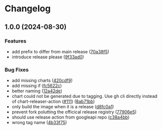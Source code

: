# Changelog

## 1.0.0 (2024-08-30)


### Features

* add prefix to differ from main release ([70a38f5](https://github.com/rakutentech/shibuya/commit/70a38f574ad5593c78d77456b6a83f735d62f3e4))
* introduce release please ([9f33ad0](https://github.com/rakutentech/shibuya/commit/9f33ad0c7c22d1063b68fc22f7746e1ce748c86f))


### Bug Fixes

* add missing charts ([420cdf9](https://github.com/rakutentech/shibuya/commit/420cdf94fa56d13b7bec7ce12dde20d14c1ffc39))
* add missing if ([fc5622c](https://github.com/rakutentech/shibuya/commit/fc5622ca1a59ca3dec356039145bac5f6bf15c9c))
* better naming ([12a42de](https://github.com/rakutentech/shibuya/commit/12a42de7e83c3e37f0e44a6fff923a5f59e48cfe))
* chart could not be generated due to tagging. Use gh cli directly instead of chart-releaser-action ([#111](https://github.com/rakutentech/shibuya/issues/111)) ([8ab71bb](https://github.com/rakutentech/shibuya/commit/8ab71bb47ce99c5c4d8e42976bcb277409f1354a))
* only build the image when it is a release ([d8fc0a1](https://github.com/rakutentech/shibuya/commit/d8fc0a1496f591d6c9254460010b28e3187bf5d8))
* prevent fork polutting the officical release registry ([77906e5](https://github.com/rakutentech/shibuya/commit/77906e5140365321eb881d7c1edf2db1a94e1ae9))
* should use release action from googleapi repo ([c38a4bb](https://github.com/rakutentech/shibuya/commit/c38a4bb2aaeb172a4d1e44296715d950724f5008))
* wrong tag name ([4b33f75](https://github.com/rakutentech/shibuya/commit/4b33f7506cf2863665052650b3744ec8505adf1e))
